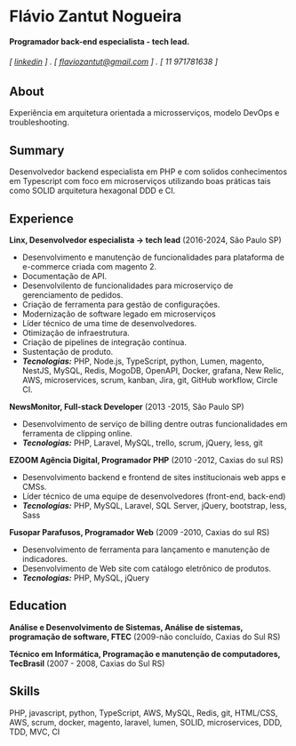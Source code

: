 Flávio Zantut Nogueira
======

#### Programador back-end especialista - tech lead. 
###### [ [linkedin](https://www.linkedin.com/in/flaviozantut) ] . [ flaviozantut@gmail.com ] . [ 11 971781638 ]


About
---------
Experiência em arquitetura orientada a microsserviços, modelo DevOps e troubleshooting.



Summary
---------
Desenvolvedor backend especialista em PHP e com solidos conhecimentos em Typescript com foco em microserviços utilizando boas práticas tais como SOLID arquitetura hexagonal DDD e CI.



Experience
---------
**Linx, Desenvolvedor especialista -> tech lead** (2016-2024, São Paulo SP)

- Desenvolvimento e manutenção de funcionalidades para plataforma de e-commerce criada com magento 2.
- Documentação de API.
- Desenvolvilento de funcionalidades para microserviço de gerenciamento de pedidos.
- Criação de ferramenta para gestão de configurações.
- Modernização de software legado em microserviços
- Líder técnico de uma time de desenvolvedores.
- Otimização de infraestrutura.
- Criação de pipelines de integração contínua.
- Sustentação de produto.
- ***Tecnologias:*** PHP, Node.js, TypeScript, python, Lumen, magento, NestJS, MySQL, Redis, MogoDB, OpenAPI, Docker, grafana, New Relic, AWS, microservices, scrum, kanban, Jira, git, GitHub workflow, Circle CI. 


**NewsMonitor, Full-stack Developer** (2013 -2015, São Paulo SP)

- Desenvolvimento de serviço de billing dentre outras funcionalidades em ferramenta de clipping online.
- ***Tecnologias:*** PHP, Laravel, MySQL, trello, scrum, jQuery, less, git


**EZOOM Agência Digital, Programador PHP** (2010 -2012, Caxias do sul RS)

- Desenvolvimento backend e frontend de sites institucionais web apps e CMSs.
- Líder técnico de uma equipe de desenvolvedores (front-end, back-end)
- ***Tecnologias:*** PHP, MySQL, Laravel, SQL Server, jQuery, bootstrap, less, Sass




**Fusopar Parafusos, Programador Web** (2009 -2010, Caxias do sul RS)

- Desenvolvimento de ferramenta para lançamento e manutenção de
indicadores.
- Desenvolvimento de Web site com catálogo eletrônico de produtos.
- ***Tecnologias:*** PHP, MySQL, jQuery


Education
---------
**Análise e Desenvolvimento de Sistemas, Análise de sistemas, programação
de software, FTEC** (2009-não concluído, Caxias do Sul RS)


**Técnico em Informática, Programação e manutenção de
computadores, TecBrasil** (2007 - 2008, Caxias do Sul RS)

Skills
------
PHP, javascript, python, TypeScript, AWS, MySQL, Redis, git, HTML/CSS, AWS, scrum, docker, magento, laravel, lumen, SOLID, microservices, DDD, TDD, MVC, CI
